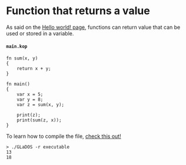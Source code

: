 # Function that returns a value

As said on the [Hello world! page](./hello_world.md), functions can return value that can be used or stored in a variable.

#### **`main.kop`**
```
fn sum(x, y)
{
	return x + y;
}

fn main()
{
	var x = 5;
	var y = 8;
	var z = sum(x, y);

	print(z);
	print(sum(z, x));
}
```

To learn how to compile the file, [check this out!](./compile_and_run.md)

```
> ./GLaDOS -r executable
13
18
```

